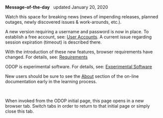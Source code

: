 **Message-of-the-day** &nbsp; updated January 20, 2020   

Watch this space for breaking news 
(news of impending releases, planned outages, newly discovered issues & work-arounds, etc.). 

A new version requiring a username and password is now in place. 
To establish a free account, see: [User Accounts](userAccounts). 
A current issue regarding session expiration (timeout) is described there.

With the introduction of these new features, browser requirements have changed. 
For details, see: [Requirements](requirements)  

ODOP is experimental software. 
For details, see: [Experimental Software](experimental)   

New users should be sure to see the [About](../About) section of the on-line documentation 
early in the learning process.

&nbsp;

When invoked from the ODOP initial page, this page opens in a new browser tab.
Switch tabs in order to return to that initial page or simply close this tab.
 